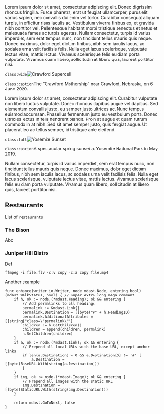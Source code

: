 Lorem ipsum dolor sit amet, consectetur adipiscing elit. Donec dignissim rhoncus fringilla. Fusce pharetra, erat ut feugiat ullamcorper, purus elit varius sapien, nec convallis dui enim vel tortor. Curabitur consequat aliquam turpis, in efficitur risus iaculis ac. Vestibulum viverra finibus ex, et gravida nibh porttitor vel. Pellentesque habitant morbi tristique senectus et netus et malesuada fames ac turpis egestas. Nullam consectetur, turpis id varius imperdiet, sem erat tempus nunc, non tincidunt tellus mauris quis neque. Donec maximus, dolor eget dictum finibus, nibh sem iaculis lacus, ac sodales urna velit facilisis felis. Nulla eget lacus scelerisque, vulputate lectus vitae, mattis lectus. Vivamus scelerisque felis eu diam porta vulputate. Vivamus quam libero, sollicitudin at libero quis, laoreet porttitor nisi.

`class:wide`![Crawford Supercell](images/crawford.jpg)

`class:caption`The “Crawford Mothership” near Crawford, Nebraska, on 6 June 2020.

Lorem ipsum dolor sit amet, consectetur adipiscing elit. Curabitur vulputate non libero luctus vulputate. Donec rhoncus dapibus augue vel dapibus. Sed elementum convallis justo, eu semper justo ultrices ac. Nunc tempus euismod accumsan. Phasellus fermentum justo eu vestibulum porta. Donec ultricies lectus in felis hendrerit blandit. Proin at augue et quam rutrum commodo in at nibh. Sed sit amet semper justo, quis feugiat augue. Ut placerat leo ac tellus semper, id tristique ante eleifend.

`class:full`![Yosemite Sunset](images/yosemite.jpg)

`class:caption`A spectacular spring sunset at Yosemite National Park in May 2019.

Nullam consectetur, turpis id varius imperdiet, sem erat tempus nunc, non tincidunt tellus mauris quis neque. Donec maximus, dolor eget dictum finibus, nibh sem iaculis lacus, ac sodales urna velit facilisis felis. Nulla eget lacus scelerisque, vulputate lectus vitae, mattis lectus. Vivamus scelerisque felis eu diam porta vulputate. Vivamus quam libero, sollicitudin at libero quis, laoreet porttitor nisi.

## Restaurants

List of `restaurants`

### The Bison

Abc

### Juniper Hill Bistro

Def

```
ffmpeg -i file.flv -c:v copy -c:a copy file.mp4
```

Another example

```
func enhance(writer io.Writer, node mdast.Node, entering bool) (mdast.WalkStatus, bool) { // Super extra long mega comment
	if h, ok := node.(*mdast.Heading); ok && entering {
		// Add permalinks to all headings
		permalink := &mdast.Link{}
		permalink.Destination = []byte("#" + h.HeadingID)
		permalink.AdditionalAttributes = []string{"class=\"permalink\""}
		children := h.GetChildren()
		children = append(children, permalink)
		h.SetChildren(children)
	}
	if a, ok := node.(*mdast.Link); ok && entering {
		// Prepend all local URLs with the base URL, except anchor links
		if len(a.Destination) > 0 && a.Destination[0] != '#' {
			a.Destination = []byte(BaseURL.With(string(a.Destination)))
		}
	}
	if img, ok := node.(*mdast.Image); ok && entering {
		// Prepend all images with the static URL
		img.Destination = []byte(StaticURL.With(string(img.Destination)))
	}

	return mdast.GoToNext, false
}
```
